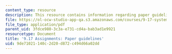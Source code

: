```yaml
---
content_type: resource
description: This resource contains information regarding paper guidelines.
file: https://ol-ocw-studio-app-qa.s3.amazonaws.com/courses/9-17-systems-neuroscience-lab-spring-2013/9de71021140c2d20d872c494d66a02dd_MIT9_17S13_paper_guide.pdf
file_type: application/pdf
parent_uid: 3fdce980-3c3a-e731-cd4a-bab3ad1e9921
resourcetype: Document
title: '9.17 Assignments: Paper guidelines'
uid: 9de71021-140c-2d20-d872-c494d66a02dd
---
```

